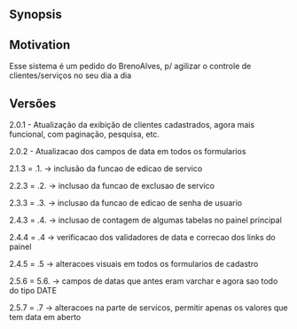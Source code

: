 ## Synopsis



## Motivation

Esse sistema é um pedido do BrenoAlves, p/ agilizar o controle de clientes/serviços no seu dia a dia


## Versões

2.0.1 - Atualização da exibição de clientes cadastrados, agora mais funcional, com paginação, pesquisa, etc.  

2.0.2 - Atualizacao dos campos de data em todos os formularios  

2.1.3 = .1. -> inclusão da funcao de edicao de servico

2.2.3 = .2. -> inclusao da funcao de exclusao de servico

2.3.3 = .3. -> inclusao da funcao de edicao de senha de usuario

2.4.3 = .4. -> inclusao de contagem de algumas tabelas no painel principal

2.4.4 = .4  -> verificacao dos validadores de data e correcao dos links do painel

2.4.5 = .5  -> alteracoes visuais em todos os formularios de cadastro

2.5.6 = 5.6. -> campos de datas que antes eram varchar e agora sao todo do tipo DATE

2.5.7 = .7   -> alteracoes na parte de servicos, permitir apenas os valores que tem data em aberto